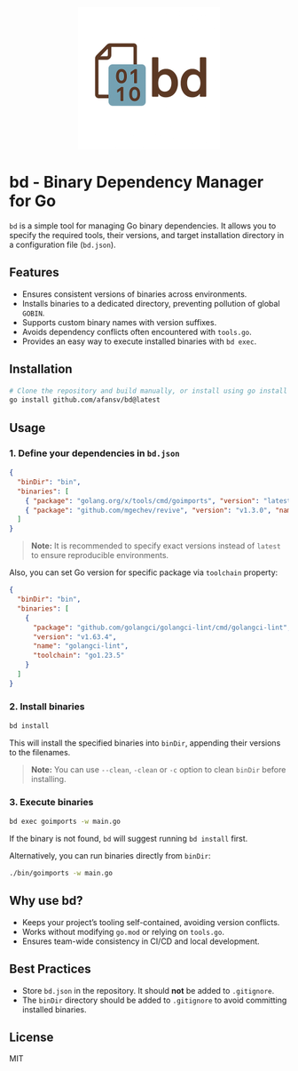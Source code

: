 <p align="center">
<img src="_media/logo.png" width="256">
</p>

# bd - Binary Dependency Manager for Go

`bd` is a simple tool for managing Go binary dependencies. It allows you to specify the required tools, their versions, and target installation directory in a configuration file (`bd.json`).

## Features
- Ensures consistent versions of binaries across environments.
- Installs binaries to a dedicated directory, preventing pollution of global `GOBIN`.
- Supports custom binary names with version suffixes.
- Avoids dependency conflicts often encountered with `tools.go`.
- Provides an easy way to execute installed binaries with `bd exec`.


## Installation

```sh
# Clone the repository and build manually, or install using go install
go install github.com/afansv/bd@latest
```

## Usage

### 1. Define your dependencies in `bd.json`

```json
{
  "binDir": "bin",
  "binaries": [
    { "package": "golang.org/x/tools/cmd/goimports", "version": "latest", "name": "goimports" },
    { "package": "github.com/mgechev/revive", "version": "v1.3.0", "name": "revive" }
  ]
}
```
> **Note:** It is recommended to specify exact versions instead of `latest` to ensure reproducible environments.

Also, you can set Go version for specific package via `toolchain` property:
```json
{
  "binDir": "bin",
  "binaries": [
    {
      "package": "github.com/golangci/golangci-lint/cmd/golangci-lint",
      "version": "v1.63.4",
      "name": "golangci-lint",
      "toolchain": "go1.23.5"
    }
  ]
}
```

### 2. Install binaries
```sh
bd install
```
This will install the specified binaries into `binDir`, appending their versions to the filenames.

> **Note:** You can use `--clean`, `-clean` or `-c` option to clean `binDir` before installing.

### 3. Execute binaries
```sh
bd exec goimports -w main.go
```
If the binary is not found, `bd` will suggest running `bd install` first.

Alternatively, you can run binaries directly from `binDir`:
```sh
./bin/goimports -w main.go
```

## Why use bd?
- Keeps your project’s tooling self-contained, avoiding version conflicts.
- Works without modifying `go.mod` or relying on `tools.go`.
- Ensures team-wide consistency in CI/CD and local development.

## Best Practices
- Store `bd.json` in the repository. It should **not** be added to `.gitignore`.
- The `binDir` directory should be added to `.gitignore` to avoid committing installed binaries.

## License
MIT

